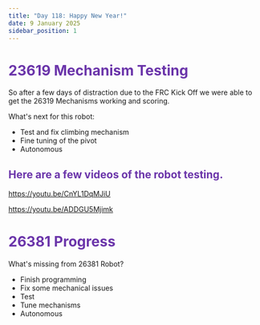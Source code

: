```yaml
---
title: "Day 118: Happy New Year!"
date: 9 January 2025
sidebar_position: 1
---
```


# <span style="color:#6b35aa">23619 Mechanism Testing</span>

So after a few days of distraction due to the FRC Kick Off we were able to get the 26319 Mechanisms working and scoring.

What's next for this robot:

- Test and fix climbing mechanism
- Fine tuning of the pivot
- Autonomous

## <span style="color:#6b35aa"> Here are a few videos of the robot testing.</span>

https://youtu.be/CnYL1DqMJiU

https://youtu.be/ADDGU5Mjimk

# <span style="color:#6b35aa">26381 Progress</span>

What's missing from 26381 Robot?

- Finish programming
- Fix some mechanical issues
- Test
- Tune mechanisms
- Autonomous

